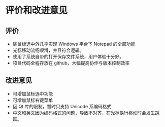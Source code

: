 # 评价和改进意见

## 评价

* 除鼠标选中外几乎实现 Windows 平台下 Notepad 的全部功能
* 光标移动流畅顺滑，并且符合逻辑。
* 使用了系统自带的打开保存文件系统，用户体验十分好。
* 项目代码全程存放在 github，大幅提高协作与版本控制效率

## 改进意见

* 可增加鼠标选中功能
* 可增加鼠标右键菜单
* 因 Qt 库的限制，暂时只支持 Unicode 系编码格式
* 中文和英文因为编码格式的问题，导致不对齐，在光标换行移动时会发生跳跃。